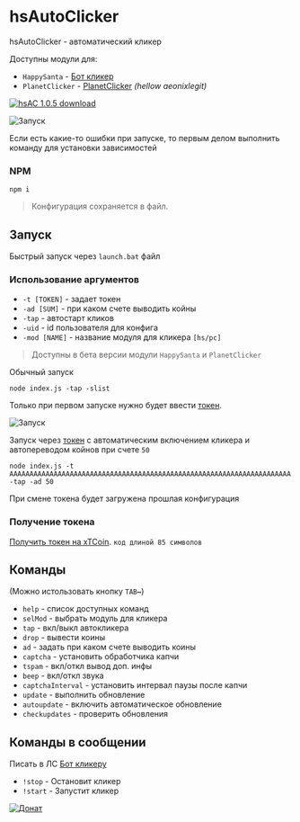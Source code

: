 # hsAutoClicker
hsAutoClicker - автоматический кликер

Доступны модули для:
* `HappySanta`  -  [Бот кликер](https://vk.com/hsclicker)
* `PlanetClicker`  -  [PlanetClicker](https://vk.com/PlanetClicker) *(hellow aeonixlegit)*

[![hsAC 1.0.5 download](https://img.shields.io/badge/hsAC%20[Lermo]%201.0.5-download-blue.svg?logo=github&style=for-the-badge)](https://github.com/xTCry/hsAutoClicker/archive/lermo.zip)

![Запуск](https://pp.userapi.com/c856036/v856036425/220ad/dwhxo8-tVUU.jpg)


Если есть какие-то ошибки при запуске, то первым делом выполнить команду для установки зависимостей
### NPM
```shell
npm i
```

> Конфигурация сохраняется в файл.

## Запуск
Быстрый запуск через `launch.bat` файл

### Использование аргументов

* `-t [TOKEN]`      - задает токен
* `-ad [SUM]`       - при каком счете выводить койны
* `-tap`            - автостарт кликов
* `-uid`            - id пользователя для конфига
* `-mod [NAME]`     - название модуля для кликера `[hs/pc]`

> Доступны в бета версии модули `HappySanta` и `PlanetClicker`

Обычный запуск
```shell
node index.js -tap -slist
```
Только при первом запуске нужно будет ввести [токен](#получение-токена).

![Запуск](https://pp.userapi.com/c845416/v845416131/1ecfb6/sRrbZ3H03jY.jpg)

Запуск через [токен](#получение-токена) с автоматическим включением кликера и автопереводом койнов при счете `50`
```shell
node index.js -t AAAAAAAAAAAAAAAAAAAAAAAAAAAAAAAAAAAAAAAAAAAAAAAAAAAAAAAAAAAAAAAAAAAAAA -tap -ad 50
```
При смене токена будет загружена прошлая конфигурация

### Получение токена

[Получить токен на xTCoin](https://xtcoin.mdewo.com). `код длиной 85 символов`

## Команды
(Можно истользовать кнопку `TAB↔`)
- `help`       - список доступных команд
- `selMod`     - выбрать модуль для кликера
- `tap`        - вкл/выкл автокликера
- `drop`       - вывести коины
- `ad`         - задать при каком счете выводить коины
- `captcha`    - установить обработчика капчи
- `tspam`      - вкл/откл вывод доп. инфы
- `beep`       - вкл/откл звука
- `captchaInterval` - установить интервал паузы после капчи
- `update`     - выполнить обновление
- `autoupdate` - включить автоматическое обновление
- `checkupdates` - проверить обновления

## Команды в сообщении
Писать в ЛС [Бот кликеру](https://vk.me/hsclicker)
- `!stop`     - Остановит кликер
- `!start`    - Запустит кликер


[![Донат](https://img.shields.io/badge/Донат-Qiwi-orange.svg)](https://qiwi.me/xtcry)
